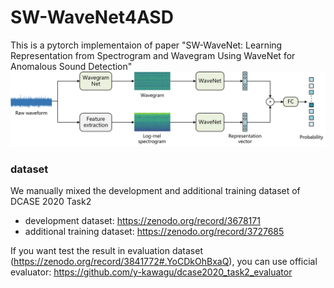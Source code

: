 # SW-WaveNet4ASD
This is a pytorch implementaion of paper "SW-WaveNet: Learning Representation from Spectrogram and Wavegram Using WaveNet for Anomalous Sound Detection"
![Fig1_overview](./Fig1_overview.png)


### dataset
We manually mixed the development and additional training dataset of DCASE 2020 Task2
+ development dataset: https://zenodo.org/record/3678171
+ additional training dataset: https://zenodo.org/record/3727685

If you want test the result in evaluation dataset (https://zenodo.org/record/3841772#.YoCDkOhBxaQ), you can use official evaluator: https://github.com/y-kawagu/dcase2020_task2_evaluator
